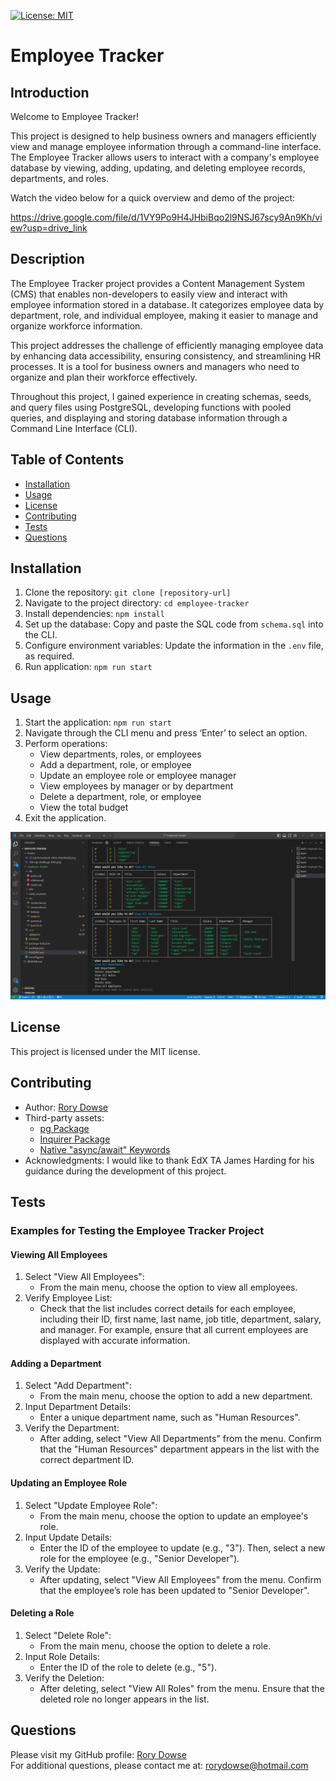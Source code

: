 [![License: MIT](https://img.shields.io/badge/License-MIT-yellow.svg)](https://opensource.org/licenses/MIT)

# Employee Tracker

## Introduction

Welcome to Employee Tracker!

This project is designed to help business owners and managers efficiently view and manage employee information through a command-line interface. The Employee Tracker allows users to interact with a company's employee database by viewing, adding, updating, and deleting employee records, departments, and roles.

Watch the video below for a quick overview and demo of the project:

https://drive.google.com/file/d/1VY9Po9H4JHbiBqo2l9NSJ67scy9An9Kh/view?usp=drive_link

## Description

The Employee Tracker project provides a Content Management System (CMS) that enables non-developers to easily view and interact with employee information stored in a database. It categorizes employee data by department, role, and individual employee, making it easier to manage and organize workforce information.

This project addresses the challenge of efficiently managing employee data by enhancing data accessibility, ensuring consistency, and streamlining HR processes. It is a tool for business owners and managers who need to organize and plan their workforce effectively.

Throughout this project, I gained experience in creating schemas, seeds, and query files using PostgreSQL, developing functions with pooled queries, and displaying and storing database information through a Command Line Interface (CLI).

## Table of Contents

- [Installation](#installation)
- [Usage](#usage)
- [License](#license)
- [Contributing](#contributing)
- [Tests](#tests)
- [Questions](#questions)

## Installation

1. Clone the repository: `git clone [repository-url]`
2. Navigate to the project directory: `cd employee-tracker`
3. Install dependencies: `npm install`
4. Set up the database: Copy and paste the SQL code from `schema.sql` into the CLI.
5. Configure environment variables: Update the information in the `.env` file, as required.
6. Run application: `npm run start`

## Usage

1. Start the application: `npm run start`
2. Navigate through the CLI menu and press ‘Enter’ to select an option.
3. Perform operations:
   - View departments, roles, or employees
   - Add a department, role, or employee
   - Update an employee role or employee manager
   - View employees by manager or by department
   - Delete a department, role, or employee
   - View the total budget
4. Exit the application.

![Menu](assets/menu.png)

## License

This project is licensed under the MIT license.

## Contributing

- Author: [Rory Dowse](https://github.com/RoryDowse)
- Third-party assets:
  - [pg Package](https://www.npmjs.com/package/pg)
  - [Inquirer Package](https://www.npmjs.com/package/inquirer/v/8.2.4)
  - [Native "async/await" Keywords](https://node-postgres.com/guides/async-express)
- Acknowledgments: I would like to thank EdX TA James Harding for his guidance during the development of this project.

## Tests

### Examples for Testing the Employee Tracker Project

#### Viewing All Employees

1. Select "View All Employees":
   - From the main menu, choose the option to view all employees.
2. Verify Employee List:
   - Check that the list includes correct details for each employee, including their ID, first name, last name, job title, department, salary, and manager. For example, ensure that all current employees are displayed with accurate information.

#### Adding a Department

1. Select "Add Department":
   - From the main menu, choose the option to add a new department.
2. Input Department Details:
   - Enter a unique department name, such as "Human Resources".
3. Verify the Department:
   - After adding, select "View All Departments" from the menu. Confirm that the "Human Resources" department appears in the list with the correct department ID.

#### Updating an Employee Role

1. Select "Update Employee Role":
   - From the main menu, choose the option to update an employee's role.
2. Input Update Details:
   - Enter the ID of the employee to update (e.g., "3"). Then, select a new role for the employee (e.g., "Senior Developer").
3. Verify the Update:
   - After updating, select "View All Employees" from the menu. Confirm that the employee’s role has been updated to "Senior Developer".

#### Deleting a Role

1. Select "Delete Role":
   - From the main menu, choose the option to delete a role.
2. Input Role Details:
   - Enter the ID of the role to delete (e.g., "5").
3. Verify the Deletion:
   - After deleting, select "View All Roles" from the menu. Ensure that the deleted role no longer appears in the list.

## Questions

Please visit my GitHub profile: [Rory Dowse](https://github.com/RoryDowse)  
For additional questions, please contact me at: rorydowse@hotmail.com
